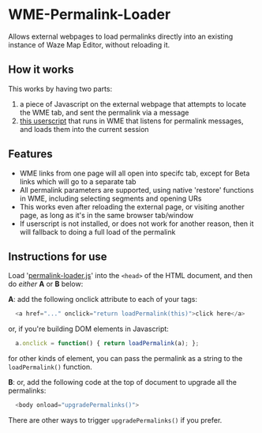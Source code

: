 # WME-Permalink-Loader
Allows external webpages to load permalinks directly into an existing instance of Waze Map Editor, without reloading it.

## How it works
This works by having two parts:
1. a piece of Javascript on the external webpage that attempts to locate the WME tab, and sent the permalink via a message
2. [this userscript](https://greasyfork.org/en/scripts/426525-wme-permalink-loader) that runs in WME that listens for permalink messages, and loads them into the current session

## Features
* WME links from one page will all open into specifc tab, except for Beta links which will go to a separate tab
* All permalink parameters are supported, using native 'restore' functions in WME, including selecting segments and opening URs
* This works even after reloading the external page, or visiting another page, as long as it's in the same browser tab/window
* If userscript is not installed, or does not work for another reason, then it will fallback to doing a full load of the permalink

## Instructions for use

   Load '[permalink-loader.js](https://github.com/MrTimbones/WME-Permalink-Loader/blob/main/permalink-loader.js)' into the `<head>` of the HTML document, and then do *either* **A** or **B** below:

**A**: add the following onclick attribute to each of your <a> tags:
```javascript
  <a href="..." onclick="return loadPermalink(this)">click here</a>
```
  or, if you're building DOM elements in Javascript:
```javascript
  a.onclick = function() { return loadPermalink(a); };
```
for other kinds of element, you can pass the permalink as a string to the `loadPermalink()` function.

**B**: or, add the following code at the top of document to upgrade all the permalinks:
```javascript
  <body onload="upgradePermalinks()">
```
There are other ways to trigger `upgradePermalinks()` if you prefer.
